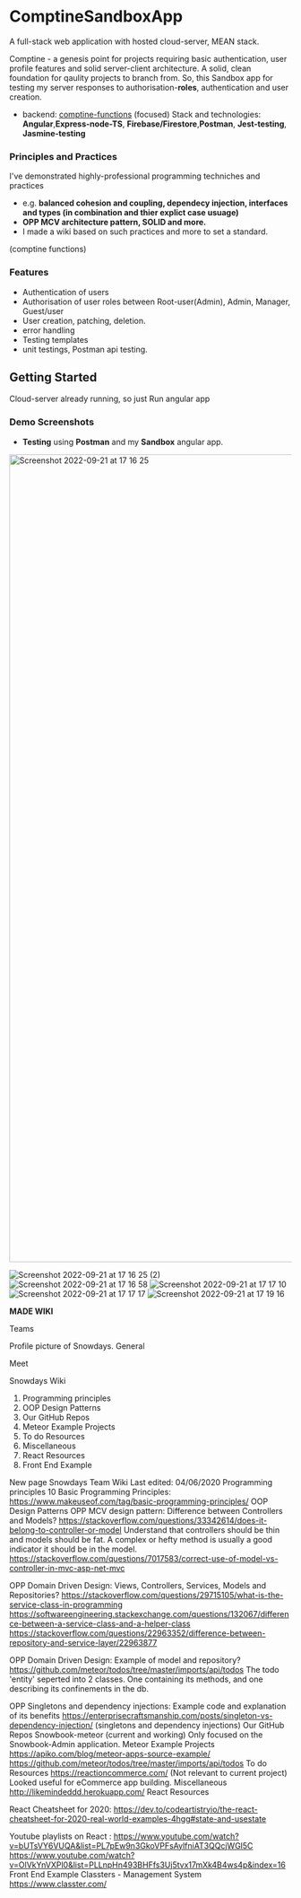 # ComptineSandboxApp

A full-stack web application with hosted cloud-server, MEAN stack.

Comptine - a genesis point for projects requiring basic authentication, user profile features and solid server-client architecture. A solid, clean foundation for qaulity projects to branch from.
So, this Sandbox app for testing my server responses to authorisation-**roles**, authentication and user creation.

- backend: [comptine-functions](https://github.com/emcleandev/comptine-functions) (focused)
Stack and technologies: **Angular**,**Express-node-TS**, **Firebase/Firestore**,**Postman**, **Jest-testing**, **Jasmine-testing** 

### Principles and Practices
I've demonstrated highly-professional programming techniches and practices
- e.g. **balanced cohesion and coupling, dependecy injection, interfaces and types (in combination and thier explict case usuage)**
- **OPP MCV architecture pattern, SOLID and more.** 
- I made a wiki based on such practices and more to set a standard.

(comptine functions)
### Features
- Authentication of users 
- Authorisation of user roles between Root-user(Admin), Admin, Manager, Guest/user 
- User creation, patching, deletion.
- error handling
- Testing templates
- unit testings, Postman api testing.

## Getting Started

Cloud-server already running, so just Run angular app  


### Demo Screenshots
- **Testing** using **Postman** and my **Sandbox** angular app.
<img width="1440" alt="Screenshot 2022-09-21 at 17 16 25" src="https://user-images.githubusercontent.com/58271203/191563421-86befb71-2cdf-4620-ab54-ac23010a72d2.png">

![Screenshot 2022-09-21 at 17 16 25 (2)](https://user-images.githubusercontent.com/58271203/191563428-d0104c56-0518-4fe7-be22-5e0400473f63.png)
![Screenshot 2022-09-21 at 17 16 58](https://user-images.githubusercontent.com/58271203/191563433-b57018a5-89ec-42d6-8320-a30875fdde59.png)
![Screenshot 2022-09-21 at 17 17 10](https://user-images.githubusercontent.com/58271203/191563436-71585124-8d57-48fb-ab2b-2f92c11cf910.png)
![Screenshot 2022-09-21 at 17 17 17](https://user-images.githubusercontent.com/58271203/191563437-ecb9b91c-112f-4140-8a06-4523293a26d7.png)
![Screenshot 2022-09-21 at 17 19 16](https://user-images.githubusercontent.com/58271203/191563442-435a43a5-4508-4347-a797-97496383edbc.png)


**MADE WIKI**

Teams

Profile picture of Snowdays.
General

Meet

Snowdays Wiki

1. Programming principles
2. OOP Design Patterns
3. Our GitHub Repos
4. Meteor Example Projects
5. To do Resources
6. Miscellaneous
7. React Resources
8. Front End Example

New page
Snowdays Team Wiki
Last edited: 04/06/2020
Programming principles
10 Basic Programming Principles: 
​​​​​​https://www.makeuseof.com/tag/basic-programming-principles/
OOP Design Patterns
OPP MCV design pattern: Difference between Controllers and Models?
https://stackoverflow.com/questions/33342614/does-it-belong-to-controller-or-model 
Understand that controllers should be thin and models should be fat. A complex or hefty method is usually a good indicator it should be in the model.
https://stackoverflow.com/questions/7017583/correct-use-of-model-vs-controller-in-mvc-asp-net-mvc
 
 
OPP Domain Driven Design: Views, Controllers, Services, Models and Repositories?
https://stackoverflow.com/questions/29715105/what-is-the-service-class-in-programming
https://softwareengineering.stackexchange.com/questions/132067/difference-between-a-service-class-and-a-helper-class
https://stackoverflow.com/questions/22963352/difference-between-repository-and-service-layer/22963877
 
 
OPP Domain Driven Design: Example of model and repository?
https://github.com/meteor/todos/tree/master/imports/api/todos
The todo 'entity' seperted into 2 classes. One containing its methods, and one describing its confinements in the db.
 
 
OPP Singletons and dependency injections: Example code and explanation of its benefits
 https://enterprisecraftsmanship.com/posts/singleton-vs-dependency-injection/ (singletons and dependency injections)
Our GitHub Repos
Snowbook-meteor (current and working) Only focused on the Snowbook-Admin application.
Meteor Example Projects
https://apiko.com/blog/meteor-apps-source-example/
https://github.com/meteor/todos/tree/master/imports/api/todos
To do Resources
https://reactioncommerce.com/ (Not relevant to current project)
Looked useful for eCommerce app building. 
Miscellaneous
http://likemindeddd.herokuapp.com/
React Resources
 
React Cheatsheet for 2020:
https://dev.to/codeartistryio/the-react-cheatsheet-for-2020-real-world-examples-4hgg#state-and-usestate
 
Youtube playlists on React :
https://www.youtube.com/watch?v=bUTsVY6VUQA&list=PL7pEw9n3GkoVPFsAylfniAT3QQcjWGl5C
https://www.youtube.com/watch?v=OlVkYnVXPl0&list=PLLnpHn493BHFfs3Uj5tvx17mXk4B4ws4p&index=16
Front End Example
Classters - Management System
https://www.classter.com/

        


